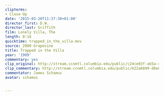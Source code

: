 ```yaml
---
clipterms:
- Close-Up
date: '2015-03-20T11:37:30+01:00'
director_first: D.W.
director_last: Griffith
film: Lonely Villa, The
length: 0:16
quicktime: trapped_in_the_villa.mov
source: 2000 Grapevine
title: Trapped in the Villa
year: '1909'
commentary: yes
clip_original: http://stream.ccnmtl.columbia.edu/public/c24ce03f-ab5a-4d38-9aaa-427553f0686f_480-076_villa_FLG_et.mp4
clip_commentary: http://stream.ccnmtl.columbia.edu/public/622a6899-d8e8-4723-9333-2d54dcb367ce_480-076_villa_commentary_FLG_et.mp4
commentator: James Schamus
avatar: schamus


---
```

